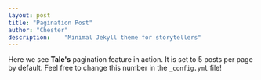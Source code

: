 ```yaml
---
layout: post
title: "Pagination Post"
author: "Chester"
description:    "Minimal Jekyll theme for storytellers"
---
```


Here we see **Tale's** pagination feature in action. It is set to 5 posts per page by default. Feel free to change this number in the `_config.yml` file!
